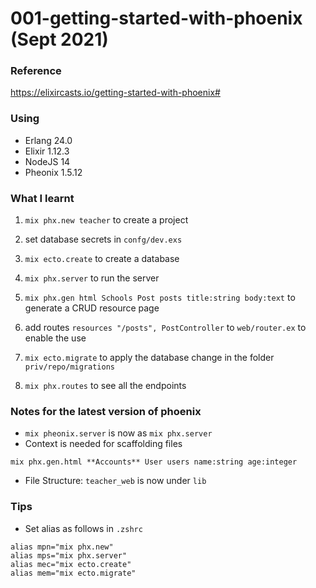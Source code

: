 # 001-getting-started-with-phoenix (Sept 2021)
### Reference
https://elixircasts.io/getting-started-with-phoenix#

### Using
  * Erlang 24.0
  * Elixir 1.12.3  
  * NodeJS 14
  * Pheonix 1.5.12

### What I learnt

  1. `mix phx.new teacher` to create a project
  2.  set database secrets in `confg/dev.exs`
  3. `mix ecto.create` to create a database
  4. `mix phx.server` to run the server
  5. `mix phx.gen html Schools Post posts title:string body:text` to generate a CRUD resource page

  6. add routes `resources "/posts", PostController` to `web/router.ex` to enable the use
  7. `mix ecto.migrate` to apply the database change in the folder `priv/repo/migrations`
  8. `mix phx.routes` to see all the endpoints


### Notes for the latest version of phoenix
  
  * `mix pheonix.server` is now as `mix phx.server`
  * Context is needed for scaffolding files
  ```
  mix phx.gen.html **Accounts** User users name:string age:integer
  ```
  * File Structure: `teacher_web` is now under `lib`

### Tips

  * Set alias as follows in `.zshrc`
  ```
  alias mpn="mix phx.new"
  alias mps="mix phx.server"
  alias mec="mix ecto.create"
  alias mem="mix ecto.migrate"
  ```
